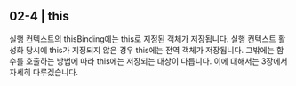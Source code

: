 02-4 | this
---

실행 컨텍스트의 thisBinding에는 this로 지정된 객체가 저장됩니다. 실행 컨텍스트 활성화 당시에 this가 지정되지 않은 경우 this에는 전역 객체가 저장됩니다.
그밖에는 함수를 호출하는 방법에 따라 this에는 저장되는 대상이 다릅니다. 
이에 대해서는 3장에서 자세히 다루겠습니다.
